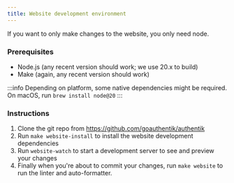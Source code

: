 ```yaml
---
title: Website development environment
---
```


If you want to only make changes to the website, you only need node.

### Prerequisites

-   Node.js (any recent version should work; we use 20.x to build)
-   Make (again, any recent version should work)

:::info
Depending on platform, some native dependencies might be required. On macOS, run `brew install node@20`
:::

### Instructions

1. Clone the git repo from https://github.com/goauthentik/authentik
2. Run `make website-install` to install the website development dependencies
3. Run `website-watch` to start a development server to see and preview your changes
4. Finally when you're about to commit your changes, run `make website` to run the linter and auto-formatter.
